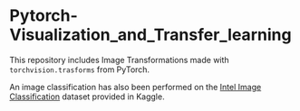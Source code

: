 # Pytorch-Visualization_and_Transfer_learning

This repository includes Image Transformations made with `torchvision.trasforms` from PyTorch. 

An image classification has also been performed on the [Intel Image Classification](https://www.kaggle.com/datasets/puneet6060/intel-image-classification) dataset provided in Kaggle.
